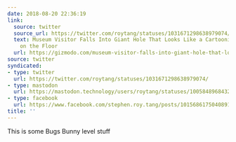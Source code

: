 ```yaml
---
date: 2018-08-20 22:36:19
link:
  source: twitter
  source_url: https://twitter.com/roytang/statuses/1031671298638979074/
  text: Museum Visitor Falls Into Giant Hole That Looks Like a Cartoonish Painting
    on the Floor
  url: https://gizmodo.com/museum-visitor-falls-into-giant-hole-that-looks-like-a-1828462859
source: twitter
syndicated:
- type: twitter
  url: https://twitter.com/roytang/statuses/1031671298638979074/
- type: mastodon
  url: https://mastodon.technology/users/roytang/statuses/100584896843217781
- type: facebook
  url: https://www.facebook.com/stephen.roy.tang/posts/10156861750408912
title: ''
---
```


This is some Bugs Bunny level stuff